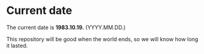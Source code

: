 # Current date

The current date is **1983.10.19.** (YYYY.MM.DD.)

This repository will be good when the world ends, so we will know how long it lasted.